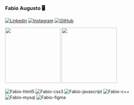 ### Fabio Augusto  🖥️        

[![Linkedin](https://img.shields.io/badge/LinkedIn-0077B5?style=for-the-badge&logo=linkedin&logoColor=white)](https://www.linkedin.com/in/fabio-augusto007/) 
[![Instagram](https://img.shields.io/badge/Instagram-E4405F?style=for-the-badge&logo=instagram&logoColor=white)](https://www.instagram.com/_.fabiin._/) 
[![GitHub](https://img.shields.io/badge/GitHub-100000?style=for-the-badge&logo=github&logoColor=white)](https://github.com/fabindelax/fabindelax)

<img height=180em src="https://github-readme-stats.vercel.app/api?username=fabindelax&show_icons=true&theme=dark#gh-dark-mode-only https://github.com/fabindelax/github-readme-stats#gh-dark-mode-only"> <img height=180em src="https://github-readme-stats.vercel.app/api/top-langs/?username=fabindelax&&theme=dark"/>

<div style="display: inline_bloc">
<img align="center" alt="Fabio-html5" src="https://img.shields.io/badge/HTML5-E34F26?style=for-the-badge&logo=html5&logoColor=white"/>
<img align="center" alt="Fabio-css3" src="https://img.shields.io/badge/CSS3-1572B6?style=for-the-badge&logo=css3&logoColor=white"/>
<img align="center" alt="Fabio-javascript" src="https://img.shields.io/badge/JavaScript-F7DF1E?style=for-the-badge&logo=javascript&logoColor=black"/>
<img align="center" alt="Fabio-c++" src="https://img.shields.io/badge/C%2B%2B-00599C?style=for-the-badge&logo=c%2B%2B&logoColor=white"/>
<img align="center" alt="Fabio-mysql" src="https://img.shields.io/badge/MySQL-00000F?style=for-the-badge&logo=mysql&logoColor=white"/>
<img align="center" alt="Fabio-figma" src="https://img.shields.io/badge/Figma-F24E1E?style=for-the-badge&logo=figma&logoColor=white"/>
</div> 
